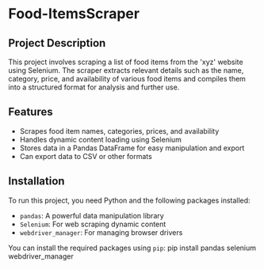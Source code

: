 # Food-ItemsScraper


## Project Description

This project involves scraping a list of food items from the 'xyz' website using Selenium. The scraper extracts relevant details such as the name, category, price, and availability of various food items and compiles them into a structured format for analysis and further use.

## Features

- Scrapes food item names, categories, prices, and availability
- Handles dynamic content loading using Selenium
- Stores data in a Pandas DataFrame for easy manipulation and export
- Can export data to CSV or other formats

## Installation

To run this project, you need Python and the following packages installed:

- `pandas`: A powerful data manipulation library
- `Selenium`: For web scraping dynamic content
- `webdriver_manager`: For managing browser drivers

You can install the required packages using `pip`:
pip install pandas selenium webdriver_manager

